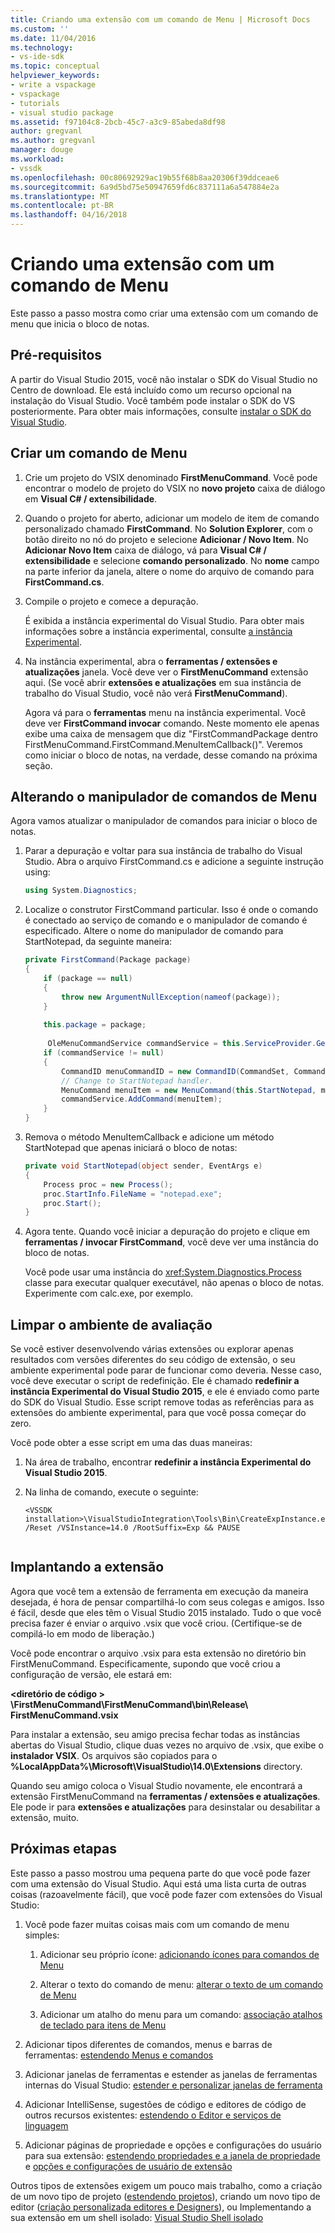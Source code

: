 ```yaml
---
title: Criando uma extensão com um comando de Menu | Microsoft Docs
ms.custom: ''
ms.date: 11/04/2016
ms.technology:
- vs-ide-sdk
ms.topic: conceptual
helpviewer_keywords:
- write a vspackage
- vspackage
- tutorials
- visual studio package
ms.assetid: f97104c8-2bcb-45c7-a3c9-85abeda8df98
author: gregvanl
ms.author: gregvanl
manager: douge
ms.workload:
- vssdk
ms.openlocfilehash: 00c80692929ac19b55f68b8aa20306f39ddceae6
ms.sourcegitcommit: 6a9d5bd75e50947659fd6c837111a6a547884e2a
ms.translationtype: MT
ms.contentlocale: pt-BR
ms.lasthandoff: 04/16/2018
---
```

# <a name="creating-an-extension-with-a-menu-command"></a>Criando uma extensão com um comando de Menu
Este passo a passo mostra como criar uma extensão com um comando de menu que inicia o bloco de notas.  
  
## <a name="prerequisites"></a>Pré-requisitos  
 A partir do Visual Studio 2015, você não instalar o SDK do Visual Studio no Centro de download. Ele está incluído como um recurso opcional na instalação do Visual Studio. Você também pode instalar o SDK do VS posteriormente. Para obter mais informações, consulte [instalar o SDK do Visual Studio](../extensibility/installing-the-visual-studio-sdk.md).  
  
## <a name="creating-a-menu-command"></a>Criar um comando de Menu  
  
1.  Crie um projeto do VSIX denominado **FirstMenuCommand**. Você pode encontrar o modelo de projeto do VSIX no **novo projeto** caixa de diálogo em **Visual C# / extensibilidade**.  
  
2.  Quando o projeto for aberto, adicionar um modelo de item de comando personalizado chamado **FirstCommand**. No **Solution Explorer**, com o botão direito no nó do projeto e selecione **Adicionar / Novo Item**. No **Adicionar Novo Item** caixa de diálogo, vá para **Visual C# / extensibilidade** e selecione **comando personalizado**. No **nome** campo na parte inferior da janela, altere o nome do arquivo de comando para **FirstCommand.cs**.  
  
3.  Compile o projeto e comece a depuração.  
  
     É exibida a instância experimental do Visual Studio. Para obter mais informações sobre a instância experimental, consulte [a instância Experimental](../extensibility/the-experimental-instance.md).  
  
4.  Na instância experimental, abra o **ferramentas / extensões e atualizações** janela. Você deve ver o **FirstMenuCommand** extensão aqui. (Se você abrir **extensões e atualizações** em sua instância de trabalho do Visual Studio, você não verá **FirstMenuCommand**).  
  
     Agora vá para o **ferramentas** menu na instância experimental. Você deve ver **FirstCommand invocar** comando. Neste momento ele apenas exibe uma caixa de mensagem que diz "FirstCommandPackage dentro FirstMenuCommand.FirstCommand.MenuItemCallback()". Veremos como iniciar o bloco de notas, na verdade, desse comando na próxima seção.  
  
## <a name="changing-the-menu-command-handler"></a>Alterando o manipulador de comandos de Menu  
 Agora vamos atualizar o manipulador de comandos para iniciar o bloco de notas.  
  
1.  Parar a depuração e voltar para sua instância de trabalho do Visual Studio. Abra o arquivo FirstCommand.cs e adicione a seguinte instrução using:  
  
    ```csharp  
    using System.Diagnostics;  
    ```  
  
2.  Localize o construtor FirstCommand particular. Isso é onde o comando é conectado ao serviço de comando e o manipulador de comando é especificado. Altere o nome do manipulador de comando para StartNotepad, da seguinte maneira:  
  
    ```csharp  
    private FirstCommand(Package package)  
    {  
        if (package == null)  
        {  
            throw new ArgumentNullException(nameof(package));  
        }  
  
        this.package = package;  
  
         OleMenuCommandService commandService = this.ServiceProvider.GetService(typeof(IMenuCommandService)) as OleMenuCommandService;  
        if (commandService != null)  
        {  
            CommandID menuCommandID = new CommandID(CommandSet, CommandId);  
            // Change to StartNotepad handler.  
            MenuCommand menuItem = new MenuCommand(this.StartNotepad, menuCommandID);  
            commandService.AddCommand(menuItem);  
        }  
    }  
    ```  
  
3.  Remova o método MenuItemCallback e adicione um método StartNotepad que apenas iniciará o bloco de notas:  
  
    ```csharp  
    private void StartNotepad(object sender, EventArgs e)  
    {  
        Process proc = new Process();  
        proc.StartInfo.FileName = "notepad.exe";  
        proc.Start();  
    }  
    ```  
  
4.  Agora tente. Quando você iniciar a depuração do projeto e clique em **ferramentas / invocar FirstCommand**, você deve ver uma instância do bloco de notas.  
  
     Você pode usar uma instância do <xref:System.Diagnostics.Process> classe para executar qualquer executável, não apenas o bloco de notas. Experimente com calc.exe, por exemplo.  
  
## <a name="cleaning-up-the-experimental-environment"></a>Limpar o ambiente de avaliação  
 Se você estiver desenvolvendo várias extensões ou explorar apenas resultados com versões diferentes do seu código de extensão, o seu ambiente experimental pode parar de funcionar como deveria. Nesse caso, você deve executar o script de redefinição. Ele é chamado **redefinir a instância Experimental do Visual Studio 2015**, e ele é enviado como parte do SDK do Visual Studio. Esse script remove todas as referências para as extensões do ambiente experimental, para que você possa começar do zero.  
  
 Você pode obter a esse script em uma das duas maneiras:  
  
1.  Na área de trabalho, encontrar **redefinir a instância Experimental do Visual Studio 2015**.  
  
2.  Na linha de comando, execute o seguinte:  
  
    ```  
    <VSSDK installation>\VisualStudioIntegration\Tools\Bin\CreateExpInstance.exe /Reset /VSInstance=14.0 /RootSuffix=Exp && PAUSE  
  
    ```  
  
## <a name="deploying-your-extension"></a>Implantando a extensão  
 Agora que você tem a extensão de ferramenta em execução da maneira desejada, é hora de pensar compartilhá-lo com seus colegas e amigos. Isso é fácil, desde que eles têm o Visual Studio 2015 instalado. Tudo o que você precisa fazer é enviar o arquivo .vsix que você criou. (Certifique-se de compilá-lo em modo de liberação.)  
  
 Você pode encontrar o arquivo .vsix para esta extensão no diretório bin FirstMenuCommand. Especificamente, supondo que você criou a configuração de versão, ele estará em:  
  
 **\<diretório de código > \FirstMenuCommand\FirstMenuCommand\bin\Release\ FirstMenuCommand.vsix**  
  
 Para instalar a extensão, seu amigo precisa fechar todas as instâncias abertas do Visual Studio, clique duas vezes no arquivo de .vsix, que exibe o **instalador VSIX**. Os arquivos são copiados para o **%LocalAppData%\Microsoft\VisualStudio\14.0\Extensions** directory.  
  
 Quando seu amigo coloca o Visual Studio novamente, ele encontrará a extensão FirstMenuCommand na **ferramentas / extensões e atualizações**. Ele pode ir para **extensões e atualizações** para desinstalar ou desabilitar a extensão, muito.  
  
## <a name="next-steps"></a>Próximas etapas  
 Este passo a passo mostrou uma pequena parte do que você pode fazer com uma extensão do Visual Studio. Aqui está uma lista curta de outras coisas (razoavelmente fácil), que você pode fazer com extensões do Visual Studio:  
  
1.  Você pode fazer muitas coisas mais com um comando de menu simples:  
  
    1.  Adicionar seu próprio ícone: [adicionando ícones para comandos de Menu](../extensibility/adding-icons-to-menu-commands.md)  
  
    2.  Alterar o texto do comando de menu: [alterar o texto de um comando de Menu](../extensibility/changing-the-text-of-a-menu-command.md)  
  
    3.  Adicionar um atalho do menu para um comando: [associação atalhos de teclado para itens de Menu](../extensibility/binding-keyboard-shortcuts-to-menu-items.md)  
  
2.  Adicionar tipos diferentes de comandos, menus e barras de ferramentas: [estendendo Menus e comandos](../extensibility/extending-menus-and-commands.md)  
  
3.  Adicionar janelas de ferramentas e estender as janelas de ferramentas internas do Visual Studio: [estender e personalizar janelas de ferramenta](../extensibility/extending-and-customizing-tool-windows.md)  
  
4.  Adicionar IntelliSense, sugestões de código e editores de código de outros recursos existentes: [estendendo o Editor e serviços de linguagem](../extensibility/extending-the-editor-and-language-services.md)  
  
5.  Adicionar páginas de propriedade e opções e configurações do usuário para sua extensão: [estendendo propriedades e a janela de propriedade](../extensibility/extending-properties-and-the-property-window.md) e [opções e configurações de usuário de extensão](../extensibility/extending-user-settings-and-options.md)  
  
 Outros tipos de extensões exigem um pouco mais trabalho, como a criação de um novo tipo de projeto ([estendendo projetos](../extensibility/extending-projects.md)), criando um novo tipo de editor ([criação personalizada editores e Designers](../extensibility/creating-custom-editors-and-designers.md)), ou Implementando a sua extensão em um shell isolado: [Visual Studio Shell isolado](../extensibility/visual-studio-isolated-shell.md)
